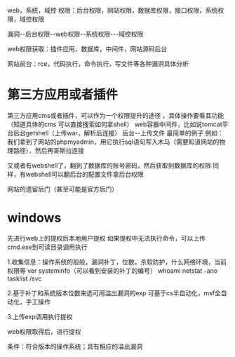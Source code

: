 web，系统，域控
 权限：后台权限，网站权限，数据库权限，接口权限，系统权限，域控权限   

漏洞--后台权限--web权限--系统权限---域控权限

web权限获取：插件应用，数据库，中间件，网站源码后台

网站前台：rce，代码执行，命令执行，写文件等各种漏洞具体分析
# 第三方应用或者插件
第三方应用cms或者插件，可以作为一个权限提升的途径 ，具体操作要看其功能（知道具体的cms 可以直接搜索如何拿shell）
web容器中间件，比如说tomcat平台后台getshell（上传war，解析后连接）
后台--上传文件
最简单的例子
例如：我们拿到了网站的phpmyadmin，用它执行sql语句写入木马（需要知道网站的物理路径），然后再哥斯拉连接

又或者有webshell了，翻到了数据库的账号密码，然后获取到数据库的权限 
同样，有webshell可以翻后台的配置文件拿后台权限 

网站的遗留后门（甚至可能是官方后门）

# windows
先进行web上的提权后本地用户提权
如果提权中无法执行命令，可以上传cmd.exe到可读目录调用执行

1.收集信息：操作系统的般般，漏洞补丁，位数，杀软防护，什么网络环境，当前权限等
ver
systeminfo（可以看到安装的补丁的编号）
whoami
netstat -ano
tasklist /svc

2.基于补丁和系统版本位数来选可用溢出漏洞的exp
可基于cs半自动化，msf全自动化，手工操作

3.上传exp调用执行提权

web权限取得后，进行提权

条件：符合版本的操作系统；具有相应的溢出漏洞